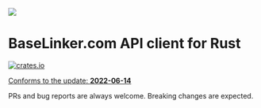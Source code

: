 ![](https://baselinker.com/assets/images/favicons/apple-icon-57x57.png)

# BaseLinker.com API client for Rust
[![crates.io](https://img.shields.io/crates/v/baselinker)](https://crates.io/crates/baselinker)

[Conforms to the update: **2022-06-14**](https://api.baselinker.com/index.php?changelog)

PRs and bug reports are always welcome. Breaking changes are expected.